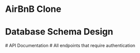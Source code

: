 # AirBnB Clone
# Database Schema Design
<insert database schema design here>
# API Documentation
# All endpoints that require authentication
